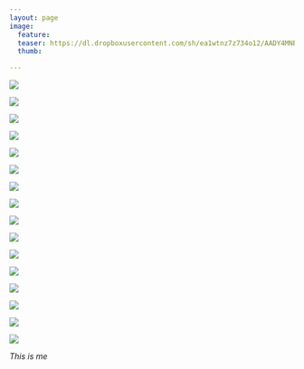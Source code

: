 ```yaml
---
layout: page
image:
  feature:
  teaser: https://dl.dropboxusercontent.com/sh/ea1wtnz7z734o12/AADY4MNB5jehxkT3DdgsX8Fha/luontokuvat/kev%C3%A4t/5/DS53150-245px.jpg
  thumb:

---
```


[![](https://dl.dropboxusercontent.com/sh/ea1wtnz7z734o12/AACQQtV2TapJevdFCacvEEQ1a/luontokuvat/kev%C3%A4t/3/DS49923-800px.jpg)](https://dl.dropboxusercontent.com/sh/ea1wtnz7z734o12/AABGIl4Q7bpGFKNlRXAMdFtYa/luontokuvat/kev%C3%A4t/3/DS49923.jpg)

[![](https://dl.dropboxusercontent.com/sh/ea1wtnz7z734o12/AACBuFaPovc7Yo72HL3-TdGia/luontokuvat/kev%C3%A4t/3/DS49939-800px.jpg)](https://dl.dropboxusercontent.com/sh/ea1wtnz7z734o12/AACeM791CBlI_iT2tmlrGjNha/luontokuvat/kev%C3%A4t/3/DS49939.jpg)

[![](https://dl.dropboxusercontent.com/sh/ea1wtnz7z734o12/AAAeW9ObWqAwLErUIHD_VsLCa/luontokuvat/kev%C3%A4t/3/DS50418-800px.jpg)](https://dl.dropboxusercontent.com/sh/ea1wtnz7z734o12/AACbyqj8teSiom__eCNkwwnqa/luontokuvat/kev%C3%A4t/3/DS50418.jpg)

[![](https://dl.dropboxusercontent.com/sh/ea1wtnz7z734o12/AADbnH1SI1aiif-W5xmFQstha/luontokuvat/kev%C3%A4t/3/DS50419-800px.jpg)](https://dl.dropboxusercontent.com/sh/ea1wtnz7z734o12/AAB0LWH2JFB44NtB2JVeR4Jla/luontokuvat/kev%C3%A4t/3/DS50419.jpg)

[![](https://dl.dropboxusercontent.com/sh/ea1wtnz7z734o12/AABeq_qSbniBgmjBUoOH6xjsa/luontokuvat/kev%C3%A4t/4/DS52144-800px.jpg)](https://dl.dropboxusercontent.com/sh/ea1wtnz7z734o12/AADrpFj16VPQJHOPBiuGXQmGa/luontokuvat/kev%C3%A4t/4/DS52144.jpg)

[![](https://dl.dropboxusercontent.com/sh/ea1wtnz7z734o12/AAC8wJZxn8l4oMXDAxB9QF_Aa/luontokuvat/kev%C3%A4t/4/DS52147-800px.jpg)](https://dl.dropboxusercontent.com/sh/ea1wtnz7z734o12/AADP-y2yFcb1dYsjFAQFNF0Ra/luontokuvat/kev%C3%A4t/4/DS52147.jpg)

[![](https://dl.dropboxusercontent.com/sh/ea1wtnz7z734o12/AACOyDR0P88zEYMl_IQpdiRYa/luontokuvat/kev%C3%A4t/4/DS52161-800px.jpg)](https://dl.dropboxusercontent.com/sh/ea1wtnz7z734o12/AAC22QKAhsLpFpZZ84cWpP0ra/luontokuvat/kev%C3%A4t/4/DS52161.jpg)

[![](https://dl.dropboxusercontent.com/sh/ea1wtnz7z734o12/AAACOiNkH45lbIfdEQXk7cxWa/luontokuvat/kev%C3%A4t/4/DS52120-800px.jpg)](https://dl.dropboxusercontent.com/sh/ea1wtnz7z734o12/AAAoqKYYazU8Le-WprcrdvEOa/luontokuvat/kev%C3%A4t/4/DS52120.jpg)

[![](https://dl.dropboxusercontent.com/sh/ea1wtnz7z734o12/AACc7Z2H8S3kkKwRLMaZyItYa/luontokuvat/kev%C3%A4t/4/DS52121-800px.jpg)](https://dl.dropboxusercontent.com/sh/ea1wtnz7z734o12/AAA_PbG-L-1YLB4pxJztvnPla/luontokuvat/kev%C3%A4t/4/DS52121.jpg)

[![](https://dl.dropboxusercontent.com/sh/ea1wtnz7z734o12/AAA-ne3e97CrG5GDQkd2T_vAa/luontokuvat/kev%C3%A4t/4/DS52137-800px.jpg)](https://dl.dropboxusercontent.com/sh/ea1wtnz7z734o12/AAA-3yM0sVyfJJr45a3-lrroa/luontokuvat/kev%C3%A4t/4/DS52137.jpg)

[![](https://dl.dropboxusercontent.com/sh/ea1wtnz7z734o12/AADMSmVY_E9tCpx8CU_kp3tSa/luontokuvat/kev%C3%A4t/5/DS52906-800px.jpg)](https://dl.dropboxusercontent.com/sh/ea1wtnz7z734o12/AABYG0nhPGiGeDUXoMgUzWs4a/luontokuvat/kev%C3%A4t/5/DS52906.jpg)

[![](https://dl.dropboxusercontent.com/sh/ea1wtnz7z734o12/AABc9sqkzgymBhCjyQB6FR5fa/luontokuvat/kev%C3%A4t/5/DS52913-800px.jpg)](https://dl.dropboxusercontent.com/sh/ea1wtnz7z734o12/AAA_VVWw_I8Et0JftqnOGb_Ba/luontokuvat/kev%C3%A4t/5/DS52913.jpg)

[![](https://dl.dropboxusercontent.com/sh/ea1wtnz7z734o12/AABA0LsL39R--TkVyEdudGXHa/luontokuvat/kev%C3%A4t/5/DS52912-800px.jpg)](https://dl.dropboxusercontent.com/sh/ea1wtnz7z734o12/AADMNwSDgAaeptY1CgLCR0XUa/luontokuvat/kev%C3%A4t/5/DS52912.jpg)

[![](https://dl.dropboxusercontent.com/sh/ea1wtnz7z734o12/AADqLXijLXViP_ZiWWGUGRgOa/luontokuvat/kev%C3%A4t/5/DS53140-800px.jpg)](https://dl.dropboxusercontent.com/sh/ea1wtnz7z734o12/AAAOrolaKzRYd5j8oxcypOmfa/luontokuvat/kev%C3%A4t/5/DS53140.jpg)

[![](https://dl.dropboxusercontent.com/sh/ea1wtnz7z734o12/AABfZS4kYifpkDNJAH9TbFYba/luontokuvat/kev%C3%A4t/5/DS53143-800px.jpg)](https://dl.dropboxusercontent.com/sh/ea1wtnz7z734o12/AADFh3-pTn6KCh3h-JAOX_dQa/luontokuvat/kev%C3%A4t/5/DS53143.jpg)

[![](https://dl.dropboxusercontent.com/sh/ea1wtnz7z734o12/AADYQFJbFP70O7eMsXaYU4cXa/luontokuvat/kev%C3%A4t/5/DS53150-800px.jpg)](https://dl.dropboxusercontent.com/sh/ea1wtnz7z734o12/AAAeQL21LSH24qCy5p1kec7Ya/luontokuvat/kev%C3%A4t/5/DS53150.jpg)

*This is me*
